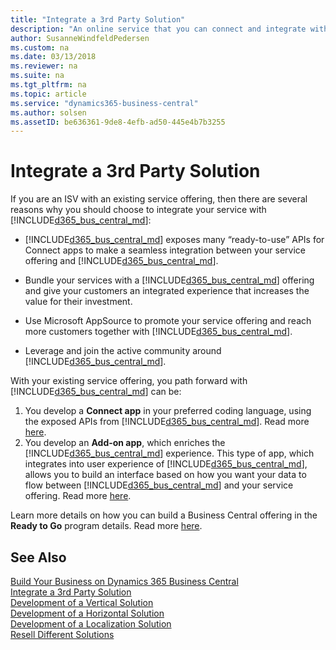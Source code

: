 ```yaml
---
title: "Integrate a 3rd Party Solution"
description: "An online service that you can connect and integrate with Dynamics 365 Business Central."
author: SusanneWindfeldPedersen
ms.custom: na
ms.date: 03/13/2018
ms.reviewer: na
ms.suite: na
ms.tgt_pltfrm: na
ms.topic: article
ms.service: "dynamics365-business-central"
ms.author: solsen
ms.assetID: be636361-9de8-4efb-ad50-445e4b7b3255
---
```


# Integrate a 3rd Party Solution
If you are an ISV with an existing service offering, then there are several reasons why you should choose to integrate your service with [!INCLUDE[d365_bus_central_md](../includes/d365_bus_central_md.md)]:

- [!INCLUDE[d365_bus_central_md](../includes/d365_bus_central_md.md)] exposes many “ready-to-use” APIs for Connect apps to make a seamless integration between your service offering and [!INCLUDE[d365_bus_central_md](../includes/d365_bus_central_md.md)]. 

- Bundle your services with a [!INCLUDE[d365_bus_central_md](../includes/d365_bus_central_md.md)] offering and give your customers an integrated experience that increases the value for their investment. 

- Use Microsoft AppSource to promote your service offering and reach more customers together with [!INCLUDE[d365_bus_central_md](../includes/d365_bus_central_md.md)]. 

- Leverage and join the active community around [!INCLUDE[d365_bus_central_md](../includes/d365_bus_central_md.md)]. 

With your existing service offering, you path forward with [!INCLUDE[d365_bus_central_md](../includes/d365_bus_central_md.md)] can be: 

1. You develop a **Connect app** in your preferred coding language, using the exposed APIs from [!INCLUDE[d365_bus_central_md](../includes/d365_bus_central_md.md)]. Read more [here](readiness-connect-apps.md).
2. You develop an **Add-on app**, which enriches the [!INCLUDE[d365_bus_central_md](../includes/d365_bus_central_md.md)] experience. This type of app, which integrates into user experience of [!INCLUDE[d365_bus_central_md](../includes/d365_bus_central_md.md)], allows you to build an interface based on how you want your data to flow between [!INCLUDE[d365_bus_central_md](../includes/d365_bus_central_md.md)] and your service offering. Read more [here](readiness-add-on-apps.md).

Learn more details on how you can build a Business Central offering in the 
**Ready to Go** program details. Read more [here](readiness-ready-to-go.md).

## See Also
[Build Your Business on Dynamics 365 Business Central](readiness-welcome.md)  
[Integrate a 3rd Party Solution](readiness-thirdparty-solution.md)  
[Development of a Vertical Solution](readiness-develop-vertical.md)  
[Development of a Horizontal Solution](readiness-develop-horizontal.md)  
[Development of a Localization Solution](readiness-develop-localization.md)  
[Resell Different Solutions](readiness-reseller.md)  
